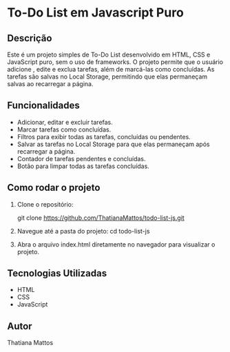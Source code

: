 # To-Do List em Javascript Puro

## Descrição

Este é um projeto simples de To-Do List desenvolvido em HTML, CSS e JavaScript puro, sem o uso de frameworks. O projeto permite que o usuário adicione , edite e exclua tarefas, além de marcá-las como concluídas. As tarefas são salvas no Local Storage, permitindo que elas permaneçam salvas ao recarregar a página.

## Funcionalidades

- Adicionar, editar e excluir tarefas.
- Marcar tarefas como concluídas.
- Filtros para exibir todas as tarefas, concluídas ou pendentes.
- Salvar as tarefas no Local Storage para que elas permaneçam após recarregar a página.
- Contador de tarefas pendentes e concluídas.
- Botão para limpar todas as tarefas concluídas.

## Como rodar o projeto

1. Clone o repositório:

   git clone https://github.com/ThatianaMattos/todo-list-js.git

2. Navegue até a pasta do projeto:
   cd todo-list-js

3. Abra o arquivo index.html diretamente no navegador para visualizar o projeto.

## Tecnologias Utilizadas

- HTML
- CSS
- JavaScript

## Autor

Thatiana Mattos
